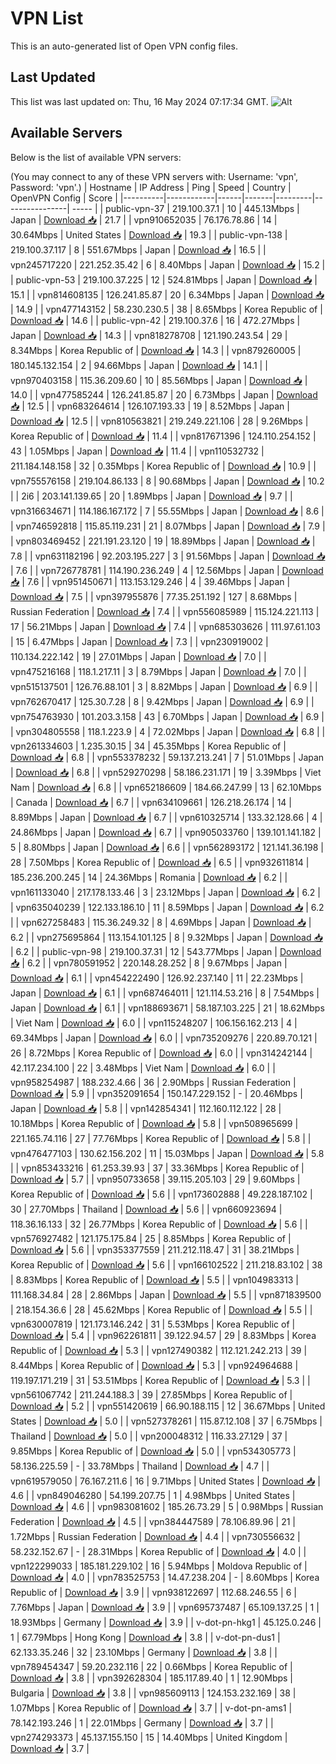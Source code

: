 # VPN List

This is an auto-generated list of Open VPN config files.

## Last Updated

This list was last updated on: Thu, 16 May 2024 07:17:34 GMT.
![Alt](https://repobeats.axiom.co/api/embed/186b98318ef1479477931607c1ad7d823f12451f.svg "Repobeats analytics image")

## Available Servers

Below is the list of available VPN servers:

(You may connect to any of these VPN servers with: Username: 'vpn', Password: 'vpn'.)
| Hostname | IP Address | Ping | Speed | Country | OpenVPN Config | Score |
|----------|------------|------|-------|---------|----------------| ----- |
| public-vpn-37 | 219.100.37.1 | 10 | 445.13Mbps | Japan | [Download 📥](./configs/server_0_JP.ovpn) | 21.7 |
| vpn910652035 | 76.176.78.86 | 14 | 30.64Mbps | United States | [Download 📥](./configs/server_1_US.ovpn) | 19.3 |
| public-vpn-138 | 219.100.37.117 | 8 | 551.67Mbps | Japan | [Download 📥](./configs/server_2_JP.ovpn) | 16.5 |
| vpn245717220 | 221.252.35.42 | 6 | 8.40Mbps | Japan | [Download 📥](./configs/server_3_JP.ovpn) | 15.2 |
| public-vpn-53 | 219.100.37.225 | 12 | 524.81Mbps | Japan | [Download 📥](./configs/server_4_JP.ovpn) | 15.1 |
| vpn814608135 | 126.241.85.87 | 20 | 6.34Mbps | Japan | [Download 📥](./configs/server_5_JP.ovpn) | 14.9 |
| vpn477143152 | 58.230.230.5 | 38 | 8.65Mbps | Korea Republic of | [Download 📥](./configs/server_6_KR.ovpn) | 14.6 |
| public-vpn-42 | 219.100.37.6 | 16 | 472.27Mbps | Japan | [Download 📥](./configs/server_7_JP.ovpn) | 14.3 |
| vpn818278708 | 121.190.243.54 | 29 | 8.34Mbps | Korea Republic of | [Download 📥](./configs/server_8_KR.ovpn) | 14.3 |
| vpn879260005 | 180.145.132.154 | 2 | 94.66Mbps | Japan | [Download 📥](./configs/server_9_JP.ovpn) | 14.1 |
| vpn970403158 | 115.36.209.60 | 10 | 85.56Mbps | Japan | [Download 📥](./configs/server_10_JP.ovpn) | 14.0 |
| vpn477585244 | 126.241.85.87 | 20 | 6.73Mbps | Japan | [Download 📥](./configs/server_11_JP.ovpn) | 12.5 |
| vpn683264614 | 126.107.193.33 | 19 | 8.52Mbps | Japan | [Download 📥](./configs/server_12_JP.ovpn) | 12.5 |
| vpn810563821 | 219.249.221.106 | 28 | 9.26Mbps | Korea Republic of | [Download 📥](./configs/server_13_KR.ovpn) | 11.4 |
| vpn817671396 | 124.110.254.152 | 43 | 1.05Mbps | Japan | [Download 📥](./configs/server_14_JP.ovpn) | 11.4 |
| vpn110532732 | 211.184.148.158 | 32 | 0.35Mbps | Korea Republic of | [Download 📥](./configs/server_15_KR.ovpn) | 10.9 |
| vpn755576158 | 219.104.86.133 | 8 | 90.68Mbps | Japan | [Download 📥](./configs/server_16_JP.ovpn) | 10.2 |
| 2i6 | 203.141.139.65 | 20 | 1.89Mbps | Japan | [Download 📥](./configs/server_17_JP.ovpn) | 9.7 |
| vpn316634671 | 114.186.167.172 | 7 | 55.55Mbps | Japan | [Download 📥](./configs/server_18_JP.ovpn) | 8.6 |
| vpn746592818 | 115.85.119.231 | 21 | 8.07Mbps | Japan | [Download 📥](./configs/server_19_JP.ovpn) | 7.9 |
| vpn803469452 | 221.191.23.120 | 19 | 18.89Mbps | Japan | [Download 📥](./configs/server_20_JP.ovpn) | 7.8 |
| vpn631182196 | 92.203.195.227 | 3 | 91.56Mbps | Japan | [Download 📥](./configs/server_21_JP.ovpn) | 7.6 |
| vpn726778781 | 114.190.236.249 | 4 | 12.56Mbps | Japan | [Download 📥](./configs/server_22_JP.ovpn) | 7.6 |
| vpn951450671 | 113.153.129.246 | 4 | 39.46Mbps | Japan | [Download 📥](./configs/server_23_JP.ovpn) | 7.5 |
| vpn397955876 | 77.35.251.192 | 127 | 8.68Mbps | Russian Federation | [Download 📥](./configs/server_24_RU.ovpn) | 7.4 |
| vpn556085989 | 115.124.221.113 | 17 | 56.21Mbps | Japan | [Download 📥](./configs/server_25_JP.ovpn) | 7.4 |
| vpn685303626 | 111.97.61.103 | 15 | 6.47Mbps | Japan | [Download 📥](./configs/server_26_JP.ovpn) | 7.3 |
| vpn230919002 | 110.134.222.142 | 19 | 27.01Mbps | Japan | [Download 📥](./configs/server_27_JP.ovpn) | 7.0 |
| vpn475216168 | 118.1.217.11 | 3 | 8.79Mbps | Japan | [Download 📥](./configs/server_28_JP.ovpn) | 7.0 |
| vpn515137501 | 126.76.88.101 | 3 | 8.82Mbps | Japan | [Download 📥](./configs/server_29_JP.ovpn) | 6.9 |
| vpn762670417 | 125.30.7.28 | 8 | 9.42Mbps | Japan | [Download 📥](./configs/server_30_JP.ovpn) | 6.9 |
| vpn754763930 | 101.203.3.158 | 43 | 6.70Mbps | Japan | [Download 📥](./configs/server_31_JP.ovpn) | 6.9 |
| vpn304805558 | 118.1.223.9 | 4 | 72.02Mbps | Japan | [Download 📥](./configs/server_32_JP.ovpn) | 6.8 |
| vpn261334603 | 1.235.30.15 | 34 | 45.35Mbps | Korea Republic of | [Download 📥](./configs/server_33_KR.ovpn) | 6.8 |
| vpn553378232 | 59.137.213.241 | 7 | 51.01Mbps | Japan | [Download 📥](./configs/server_34_JP.ovpn) | 6.8 |
| vpn529270298 | 58.186.231.171 | 19 | 3.39Mbps | Viet Nam | [Download 📥](./configs/server_35_VN.ovpn) | 6.8 |
| vpn652186609 | 184.66.247.99 | 13 | 62.10Mbps | Canada | [Download 📥](./configs/server_36_CA.ovpn) | 6.7 |
| vpn634109661 | 126.218.26.174 | 14 | 8.89Mbps | Japan | [Download 📥](./configs/server_37_JP.ovpn) | 6.7 |
| vpn610325714 | 133.32.128.66 | 4 | 24.86Mbps | Japan | [Download 📥](./configs/server_38_JP.ovpn) | 6.7 |
| vpn905033760 | 139.101.141.182 | 5 | 8.80Mbps | Japan | [Download 📥](./configs/server_39_JP.ovpn) | 6.6 |
| vpn562893172 | 121.141.36.198 | 28 | 7.50Mbps | Korea Republic of | [Download 📥](./configs/server_40_KR.ovpn) | 6.5 |
| vpn932611814 | 185.236.200.245 | 14 | 24.36Mbps | Romania | [Download 📥](./configs/server_41_RO.ovpn) | 6.2 |
| vpn161133040 | 217.178.133.46 | 3 | 23.12Mbps | Japan | [Download 📥](./configs/server_42_JP.ovpn) | 6.2 |
| vpn635040239 | 122.133.186.10 | 11 | 8.59Mbps | Japan | [Download 📥](./configs/server_43_JP.ovpn) | 6.2 |
| vpn627258483 | 115.36.249.32 | 8 | 4.69Mbps | Japan | [Download 📥](./configs/server_44_JP.ovpn) | 6.2 |
| vpn275695864 | 113.154.101.125 | 8 | 9.32Mbps | Japan | [Download 📥](./configs/server_45_JP.ovpn) | 6.2 |
| public-vpn-98 | 219.100.37.31 | 12 | 543.77Mbps | Japan | [Download 📥](./configs/server_46_JP.ovpn) | 6.2 |
| vpn780591952 | 220.148.28.252 | 8 | 9.67Mbps | Japan | [Download 📥](./configs/server_47_JP.ovpn) | 6.1 |
| vpn454222490 | 126.92.237.140 | 11 | 22.23Mbps | Japan | [Download 📥](./configs/server_48_JP.ovpn) | 6.1 |
| vpn687464011 | 121.114.53.216 | 8 | 7.54Mbps | Japan | [Download 📥](./configs/server_49_JP.ovpn) | 6.1 |
| vpn188693671 | 58.187.103.225 | 21 | 18.62Mbps | Viet Nam | [Download 📥](./configs/server_50_VN.ovpn) | 6.0 |
| vpn115248207 | 106.156.162.213 | 4 | 69.34Mbps | Japan | [Download 📥](./configs/server_51_JP.ovpn) | 6.0 |
| vpn735209276 | 220.89.70.121 | 26 | 8.72Mbps | Korea Republic of | [Download 📥](./configs/server_52_KR.ovpn) | 6.0 |
| vpn314242144 | 42.117.234.100 | 22 | 3.48Mbps | Viet Nam | [Download 📥](./configs/server_53_VN.ovpn) | 6.0 |
| vpn958254987 | 188.232.4.66 | 36 | 2.90Mbps | Russian Federation | [Download 📥](./configs/server_54_RU.ovpn) | 5.9 |
| vpn352091654 | 150.147.229.152 | - | 20.46Mbps | Japan | [Download 📥](./configs/server_55_JP.ovpn) | 5.8 |
| vpn142854341 | 112.160.112.122 | 28 | 10.18Mbps | Korea Republic of | [Download 📥](./configs/server_56_KR.ovpn) | 5.8 |
| vpn508965699 | 221.165.74.116 | 27 | 77.76Mbps | Korea Republic of | [Download 📥](./configs/server_57_KR.ovpn) | 5.8 |
| vpn476477103 | 130.62.156.202 | 11 | 15.03Mbps | Japan | [Download 📥](./configs/server_58_JP.ovpn) | 5.8 |
| vpn853433216 | 61.253.39.93 | 37 | 33.36Mbps | Korea Republic of | [Download 📥](./configs/server_59_KR.ovpn) | 5.7 |
| vpn950733658 | 39.115.205.103 | 29 | 9.60Mbps | Korea Republic of | [Download 📥](./configs/server_60_KR.ovpn) | 5.6 |
| vpn173602888 | 49.228.187.102 | 30 | 27.70Mbps | Thailand | [Download 📥](./configs/server_61_TH.ovpn) | 5.6 |
| vpn660923694 | 118.36.16.133 | 32 | 26.77Mbps | Korea Republic of | [Download 📥](./configs/server_62_KR.ovpn) | 5.6 |
| vpn576927482 | 121.175.175.84 | 25 | 8.85Mbps | Korea Republic of | [Download 📥](./configs/server_63_KR.ovpn) | 5.6 |
| vpn353377559 | 211.212.118.47 | 31 | 38.21Mbps | Korea Republic of | [Download 📥](./configs/server_64_KR.ovpn) | 5.6 |
| vpn166102522 | 211.218.83.102 | 38 | 8.83Mbps | Korea Republic of | [Download 📥](./configs/server_65_KR.ovpn) | 5.5 |
| vpn104983313 | 111.168.34.84 | 28 | 2.86Mbps | Japan | [Download 📥](./configs/server_66_JP.ovpn) | 5.5 |
| vpn871839500 | 218.154.36.6 | 28 | 45.62Mbps | Korea Republic of | [Download 📥](./configs/server_67_KR.ovpn) | 5.5 |
| vpn630007819 | 121.173.146.242 | 31 | 5.53Mbps | Korea Republic of | [Download 📥](./configs/server_68_KR.ovpn) | 5.4 |
| vpn962261811 | 39.122.94.57 | 29 | 8.83Mbps | Korea Republic of | [Download 📥](./configs/server_69_KR.ovpn) | 5.3 |
| vpn127490382 | 112.121.242.213 | 39 | 8.44Mbps | Korea Republic of | [Download 📥](./configs/server_70_KR.ovpn) | 5.3 |
| vpn924964688 | 119.197.171.219 | 31 | 53.51Mbps | Korea Republic of | [Download 📥](./configs/server_71_KR.ovpn) | 5.3 |
| vpn561067742 | 211.244.188.3 | 39 | 27.85Mbps | Korea Republic of | [Download 📥](./configs/server_72_KR.ovpn) | 5.2 |
| vpn551420619 | 66.90.188.115 | 12 | 36.67Mbps | United States | [Download 📥](./configs/server_73_US.ovpn) | 5.0 |
| vpn527378261 | 115.87.12.108 | 37 | 6.75Mbps | Thailand | [Download 📥](./configs/server_74_TH.ovpn) | 5.0 |
| vpn200048312 | 116.33.27.129 | 37 | 9.85Mbps | Korea Republic of | [Download 📥](./configs/server_75_KR.ovpn) | 5.0 |
| vpn534305773 | 58.136.225.59 | - | 33.78Mbps | Thailand | [Download 📥](./configs/server_76_TH.ovpn) | 4.7 |
| vpn619579050 | 76.167.211.6 | 16 | 9.71Mbps | United States | [Download 📥](./configs/server_77_US.ovpn) | 4.6 |
| vpn849046280 | 54.199.207.75 | 1 | 4.98Mbps | United States | [Download 📥](./configs/server_78_US.ovpn) | 4.6 |
| vpn983081602 | 185.26.73.29 | 5 | 0.98Mbps | Russian Federation | [Download 📥](./configs/server_79_RU.ovpn) | 4.5 |
| vpn384447589 | 78.106.89.96 | 21 | 1.72Mbps | Russian Federation | [Download 📥](./configs/server_80_RU.ovpn) | 4.4 |
| vpn730556632 | 58.232.152.67 | - | 28.31Mbps | Korea Republic of | [Download 📥](./configs/server_81_KR.ovpn) | 4.0 |
| vpn122299033 | 185.181.229.102 | 16 | 5.94Mbps | Moldova Republic of | [Download 📥](./configs/server_82_MD.ovpn) | 4.0 |
| vpn783525753 | 14.47.238.204 | - | 8.60Mbps | Korea Republic of | [Download 📥](./configs/server_83_KR.ovpn) | 3.9 |
| vpn938122697 | 112.68.246.55 | 6 | 7.76Mbps | Japan | [Download 📥](./configs/server_84_JP.ovpn) | 3.9 |
| vpn695737487 | 65.109.137.25 | 1 | 18.93Mbps | Germany | [Download 📥](./configs/server_85_DE.ovpn) | 3.9 |
| v-dot-pn-hkg1 | 45.125.0.246 | 1 | 67.79Mbps | Hong Kong | [Download 📥](./configs/server_86_HK.ovpn) | 3.8 |
| v-dot-pn-dus1 | 62.133.35.246 | 32 | 23.10Mbps | Germany | [Download 📥](./configs/server_87_DE.ovpn) | 3.8 |
| vpn789454347 | 59.20.232.116 | 22 | 0.66Mbps | Korea Republic of | [Download 📥](./configs/server_88_KR.ovpn) | 3.8 |
| vpn392628304 | 185.117.89.40 | 1 | 12.90Mbps | Bulgaria | [Download 📥](./configs/server_89_BG.ovpn) | 3.8 |
| vpn985609113 | 124.153.232.169 | 38 | 1.07Mbps | Korea Republic of | [Download 📥](./configs/server_90_KR.ovpn) | 3.7 |
| v-dot-pn-ams1 | 78.142.193.246 | 1 | 22.01Mbps | Germany | [Download 📥](./configs/server_91_DE.ovpn) | 3.7 |
| vpn274293373 | 45.137.155.150 | 15 | 14.40Mbps | United Kingdom | [Download 📥](./configs/server_92_GB.ovpn) | 3.7 |
